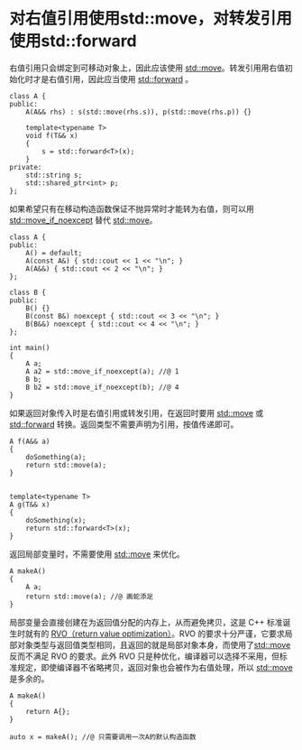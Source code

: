 # 对右值引用使用std::move，对转发引用使用std::forward

右值引用只会绑定到可移动对象上，因此应该使用 [std::move](https://en.cppreference.com/w/cpp/utility/move)。转发引用用右值初始化时才是右值引用，因此应当使用 [std::forward](https://en.cppreference.com/w/cpp/utility/forward) 。

```
class A {
public:
    A(A&& rhs) : s(std::move(rhs.s)), p(std::move(rhs.p)) {}

    template<typename T>
    void f(T&& x)
    {
        s = std::forward<T>(x);
    }
private:
    std::string s;
    std::shared_ptr<int> p;
};
```

如果希望只有在移动构造函数保证不抛异常时才能转为右值，则可以用 [std::move_if_noexcept](https://en.cppreference.com/w/cpp/utility/move_if_noexcept) 替代 [std::move](https://en.cppreference.com/w/cpp/utility/move)。

```
class A {
public:
	A() = default;
	A(const A&) { std::cout << 1 << "\n"; }
	A(A&&) { std::cout << 2 << "\n"; }
};

class B {
public:
	B() {}
	B(const B&) noexcept { std::cout << 3 << "\n"; }
	B(B&&) noexcept { std::cout << 4 << "\n"; }
};

int main()
{
	A a;
	A a2 = std::move_if_noexcept(a); //@ 1
	B b;
	B b2 = std::move_if_noexcept(b); //@ 4
}
```

如果返回对象传入时是右值引用或转发引用，在返回时要用 [std::move](https://en.cppreference.com/w/cpp/utility/move) 或 [std::forward](https://en.cppreference.com/w/cpp/utility/forward) 转换。返回类型不需要声明为引用，按值传递即可。

```
A f(A&& a)
{
    doSomething(a);
    return std::move(a);
}


template<typename T>
A g(T&& x)
{
    doSomething(x);
    return std::forward<T>(x);
}
```

返回局部变量时，不需要使用 [std::move](https://en.cppreference.com/w/cpp/utility/move) 来优化。

```
A makeA()
{
    A a;
    return std::move(a); //@ 画蛇添足
}
```

局部变量会直接创建在为返回值分配的内存上，从而避免拷贝，这是 C++ 标准诞生时就有的 [RVO（return value optimization）](https://en.cppreference.com/w/cpp/language/copy_elision)。RVO 的要求十分严谨，它要求局部对象类型与返回值类型相同，且返回的就是局部对象本身，而使用了[std::move](https://en.cppreference.com/w/cpp/utility/move) 反而不满足 RVO 的要求。此外 RVO 只是种优化，编译器可以选择不采用，但标准规定，即使编译器不省略拷贝，返回对象也会被作为右值处理，所以 [std::move](https://www.ibm.com/developerworks/community/blogs/5894415f-be62-4bc0-81c5-3956e82276f3/entry/RVO_V_S_std_move?lang=en) 是多余的。

```
A makeA()
{
    return A{};
}

auto x = makeA(); //@ 只需要调用一次A的默认构造函数
```



























